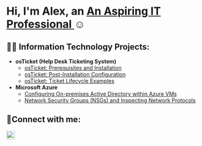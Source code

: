 <h1>Hi, I'm Alex, an <a href="https://www.linkedin.com/in/alexdinhdang/">An Aspiring IT Professional </a>☺</h1>

<h2>👨‍💻 Information Technology Projects:</h2>

- <b>osTicket (Help Desk Ticketing System)</b>
  - [osTicket: Prerequisites and Installation](https://github.com/Dangitsalex678/osticket-prereqs)
  - [osTicket: Post-Installation Configuration](https://github.com/Dangitsalex678/post-install-config)
  - [osTicket: Ticket Lifecycle Examples](https://github.com/Dangitsalex678/ticket-lifecycle)
- <b>Microsoft Azure</b>
  - [Configuring On-premises Active Directory within Azure VMs](https://github.com/Dangitsalex678/configure-ad)
  - [Network Security Groups (NSGs) and Inspecting Network Protocols](https://github.com/Dangitsalex678/azure-network-protocols)

<h2>🤳Connect with me:</h2>

[<img align="left" alt="Alex | LinkedIn" width="22px" src="https://cdn.jsdelivr.net/npm/simple-icons@v3/icons/linkedin.svg" />][linkedin]

[linkedin]: https://www.linkedin.com/in/alexdinhdang/
